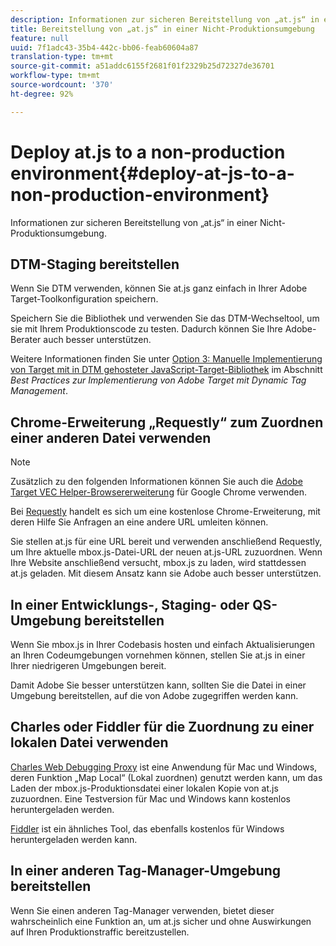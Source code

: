 ```yaml
---
description: Informationen zur sicheren Bereitstellung von „at.js“ in einer Nicht-Produktionsumgebung.
title: Bereitstellung von „at.js“ in einer Nicht-Produktionsumgebung
feature: null
uuid: 7f1adc43-35b4-442c-bb06-feab60604a87
translation-type: tm+mt
source-git-commit: a51addc6155f2681f01f2329b25d72327de36701
workflow-type: tm+mt
source-wordcount: '370'
ht-degree: 92%

---
```



# Deploy at.js to a non-production environment{#deploy-at-js-to-a-non-production-environment}

Informationen zur sicheren Bereitstellung von „at.js“ in einer Nicht-Produktionsumgebung.

## DTM-Staging bereitstellen

Wenn Sie DTM verwenden, können Sie at.js ganz einfach in Ihrer Adobe Target-Toolkonfiguration speichern.

Speichern Sie die Bibliothek und verwenden Sie das DTM-Wechseltool, um sie mit Ihrem Produktionscode zu testen. Dadurch können Sie Ihre Adobe-Berater auch besser unterstützen.

Weitere Informationen finden Sie unter [Option 3: Manuelle Implementierung von Target mit in DTM gehosteter JavaScript-Target-Bibliothek](https://docs.adobe.com/content/help/en/dtm/implementing/target/add-target/t-implementing-target-manually-js-hosted-dtm.html) im Abschnitt *Best Practices zur Implementierung von Adobe Target mit Dynamic Tag Management*.

## Chrome-Erweiterung „Requestly“ zum Zuordnen einer anderen Datei verwenden

>[!NOTE]
>
>Zusätzlich zu den folgenden Informationen können Sie auch die [Adobe Target VEC Helper-Browsererweiterung](/help/c-experiences/c-visual-experience-composer/r-troubleshoot-composer/vec-helper-browser-extension.md) für Google Chrome verwenden.

Bei [Requestly](https://chrome.google.com/webstore/detail/requestly/mdnleldcmiljblolnjhpnblkcekpdkpa?hl=en) handelt es sich um eine kostenlose Chrome-Erweiterung, mit deren Hilfe Sie Anfragen an eine andere URL umleiten können.

Sie stellen at.js für eine URL bereit und verwenden anschließend Requestly, um Ihre aktuelle mbox.js-Datei-URL der neuen at.js-URL zuzuordnen. Wenn Ihre Website anschließend versucht, mbox.js zu laden, wird stattdessen at.js geladen. Mit diesem Ansatz kann sie Adobe auch besser unterstützen.

## In einer Entwicklungs-, Staging- oder QS-Umgebung bereitstellen

Wenn Sie mbox.js in Ihrer Codebasis hosten und einfach Aktualisierungen an Ihren Codeumgebungen vornehmen können, stellen Sie at.js in einer Ihrer niedrigeren Umgebungen bereit.

Damit Adobe Sie besser unterstützen kann, sollten Sie die Datei in einer Umgebung bereitstellen, auf die von Adobe zugegriffen werden kann.

## Charles oder Fiddler für die Zuordnung zu einer lokalen Datei verwenden

[Charles Web Debugging Proxy](https://www.charlesproxy.com/) ist eine Anwendung für Mac und Windows, deren Funktion „Map Local“ (Lokal zuordnen) genutzt werden kann, um das Laden der mbox.js-Produktionsdatei einer lokalen Kopie von at.js zuzuordnen. Eine Testversion für Mac und Windows kann kostenlos heruntergeladen werden.

[Fiddler](https://www.telerik.com/fiddler) ist ein ähnliches Tool, das ebenfalls kostenlos für Windows heruntergeladen werden kann.

## In einer anderen Tag-Manager-Umgebung bereitstellen

Wenn Sie einen anderen Tag-Manager verwenden, bietet dieser wahrscheinlich eine Funktion an, um at.js sicher und ohne Auswirkungen auf Ihren Produktionstraffic bereitzustellen.